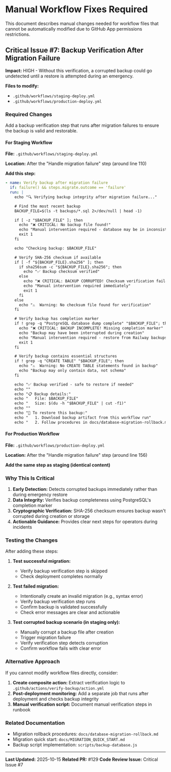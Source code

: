 # Manual Workflow Fixes Required

This document describes manual changes needed for workflow files that cannot be automatically modified due to GitHub App permissions restrictions.

## Critical Issue #7: Backup Verification After Migration Failure

**Impact:** HIGH - Without this verification, a corrupted backup could go undetected until a restore is attempted during an emergency.

**Files to modify:**
- `.github/workflows/staging-deploy.yml`
- `.github/workflows/production-deploy.yml`

### Required Changes

Add a backup verification step that runs after migration failures to ensure the backup is valid and restorable.

#### For Staging Workflow

**File:** `.github/workflows/staging-deploy.yml`

**Location:** After the "Handle migration failure" step (around line 110)

**Add this step:**

```yaml
- name: Verify backup after migration failure
  if: failure() && steps.migrate.outcome == 'failure'
  run: |
    echo "🔍 Verifying backup integrity after migration failure..."

    # Find the most recent backup
    BACKUP_FILE=$(ls -t backups/*.sql 2>/dev/null | head -1)

    if [ -z "$BACKUP_FILE" ]; then
      echo "❌ CRITICAL: No backup file found!"
      echo "Manual intervention required - database may be in inconsistent state"
      exit 1
    fi

    echo "Checking backup: $BACKUP_FILE"

    # Verify SHA-256 checksum if available
    if [ -f "${BACKUP_FILE}.sha256" ]; then
      if sha256sum -c "${BACKUP_FILE}.sha256"; then
        echo "✅ Backup checksum verified"
      else
        echo "❌ CRITICAL: BACKUP CORRUPTED! Checksum verification failed"
        echo "Manual intervention required immediately"
        exit 1
      fi
    else
      echo "⚠️  Warning: No checksum file found for verification"
    fi

    # Verify backup has completion marker
    if ! grep -q "PostgreSQL database dump complete" "$BACKUP_FILE"; then
      echo "❌ CRITICAL: BACKUP INCOMPLETE! Missing completion marker"
      echo "Backup may have been interrupted during creation"
      echo "Manual intervention required - restore from Railway backups"
      exit 1
    fi

    # Verify backup contains essential structures
    if ! grep -q "CREATE TABLE" "$BACKUP_FILE"; then
      echo "⚠️  Warning: No CREATE TABLE statements found in backup"
      echo "Backup may only contain data, not schema"
    fi

    echo "✅ Backup verified - safe to restore if needed"
    echo ""
    echo "📋 Backup details:"
    echo "   File: $BACKUP_FILE"
    echo "   Size: $(du -h "$BACKUP_FILE" | cut -f1)"
    echo ""
    echo "🔧 To restore this backup:"
    echo "   1. Download backup artifact from this workflow run"
    echo "   2. Follow procedures in docs/database-migration-rollback.md"
```

#### For Production Workflow

**File:** `.github/workflows/production-deploy.yml`

**Location:** After the "Handle migration failure" step (around line 156)

**Add the same step as staging (identical content)**

### Why This Is Critical

1. **Early Detection:** Detects corrupted backups immediately rather than during emergency restore
2. **Data Integrity:** Verifies backup completeness using PostgreSQL's completion marker
3. **Cryptographic Verification:** SHA-256 checksum ensures backup wasn't corrupted during creation or storage
4. **Actionable Guidance:** Provides clear next steps for operators during incidents

### Testing the Changes

After adding these steps:

1. **Test successful migration:**
   - Verify backup verification step is skipped
   - Check deployment completes normally

2. **Test failed migration:**
   - Intentionally create an invalid migration (e.g., syntax error)
   - Verify backup verification step runs
   - Confirm backup is validated successfully
   - Check error messages are clear and actionable

3. **Test corrupted backup scenario (in staging only):**
   - Manually corrupt a backup file after creation
   - Trigger migration failure
   - Verify verification step detects corruption
   - Confirm workflow fails with clear error

### Alternative Approach

If you cannot modify workflow files directly, consider:

1. **Create composite action:** Extract verification logic to `.github/actions/verify-backup/action.yml`
2. **Post-deployment monitoring:** Add a separate job that runs after deployment and checks backup integrity
3. **Manual verification script:** Document manual verification steps in runbook

### Related Documentation

- Migration rollback procedures: `docs/database-migration-rollback.md`
- Migration quick start: `docs/MIGRATION_QUICK_START.md`
- Backup script implementation: `scripts/backup-database.js`

---

**Last Updated:** 2025-10-15
**Related PR:** #129
**Code Review Issue:** Critical Issue #7
